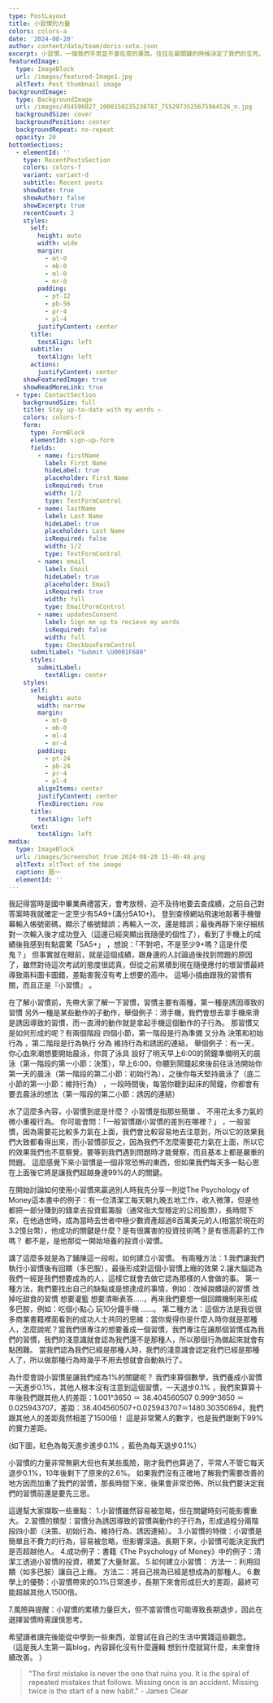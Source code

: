 ```yaml
---
type: PostLayout
title: 小習慣的力量
colors: colors-a
date: '2024-08-20'
author: content/data/team/doris-soto.json
excerpt: 小習慣，一個我們平常並不會在意的東西，往往在最關鍵的時候決定了我們的生死。 這篇文章我想分享一下我的觀點
featuredImage:
  type: ImageBlock
  url: /images/featured-Image1.jpg
  altText: Post thumbnail image
backgroundImage:
  type: BackgroundImage
  url: /images/454596027_1000150235238787_7552973525675964526_n.jpg
  backgroundSize: cover
  backgroundPosition: center
  backgroundRepeat: no-repeat
  opacity: 20
bottomSections:
  - elementId: ''
    type: RecentPostsSection
    colors: colors-f
    variant: variant-d
    subtitle: Recent posts
    showDate: true
    showAuthor: false
    showExcerpt: true
    recentCount: 2
    styles:
      self:
        height: auto
        width: wide
        margin:
          - mt-0
          - mb-0
          - ml-0
          - mr-0
        padding:
          - pt-12
          - pb-56
          - pr-4
          - pl-4
        justifyContent: center
      title:
        textAlign: left
      subtitle:
        textAlign: left
      actions:
        justifyContent: center
    showFeaturedImage: true
    showReadMoreLink: true
  - type: ContactSection
    backgroundSize: full
    title: Stay up-to-date with my words ✍️
    colors: colors-f
    form:
      type: FormBlock
      elementId: sign-up-form
      fields:
        - name: firstName
          label: First Name
          hideLabel: true
          placeholder: First Name
          isRequired: true
          width: 1/2
          type: TextFormControl
        - name: lastName
          label: Last Name
          hideLabel: true
          placeholder: Last Name
          isRequired: false
          width: 1/2
          type: TextFormControl
        - name: email
          label: Email
          hideLabel: true
          placeholder: Email
          isRequired: true
          width: full
          type: EmailFormControl
        - name: updatesConsent
          label: Sign me up to recieve my words
          isRequired: false
          width: full
          type: CheckboxFormControl
      submitLabel: "Submit \U0001F680"
      styles:
        submitLabel:
          textAlign: center
    styles:
      self:
        height: auto
        width: narrow
        margin:
          - mt-0
          - mb-0
          - ml-4
          - mr-4
        padding:
          - pt-24
          - pb-24
          - pr-4
          - pl-4
        alignItems: center
        justifyContent: center
        flexDirection: row
      title:
        textAlign: left
      text:
        textAlign: left
media:
  type: ImageBlock
  url: /images/Screenshot from 2024-08-20 15-46-48.png
  altText: altText of the image
  caption: 圖一
  elementId: ''
---
```

我記得當時是國中畢業典禮當天，會考放榜，迫不及待地要去查成績，之前自己對答案時我就確定一定至少有5A9+(滿分5A10+)。 登到查榜網站飛速地敲著手機螢幕輸入帳號密碼，顯示了帳號錯誤；再輸入一次，還是錯誤；最後再靜下來仔細核對一次輸入後才成功登入（這邊已經突顯出我隨便的個性了），看到了手機上的成績後我感到有點震驚「5A5+」 ，想說：「不對吧，不是至少9+嗎？這是什麼鬼？」 但事實就在眼前，就是這個成績，跟身邊的人討論過後找到問題的原因了，雖然對待這次考試的態度很認真，但從之前累積到現在隨便應付的壞習慣最終導致兩科圖卡圖錯，差點害我沒有考上想要的高中。 這場小插曲跟我的習慣有關，而且正是『小習慣』 。

在了解小習慣前，先帶大家了解一下習慣，習慣主要有兩種，第一種是誘因導致的習慣 另外一種是某些動作的子動作，舉個例子：滑手機，我們會想去拿手機來滑是誘因導致的習慣，而一直滑的動作就是拿起手機這個動作的子行為。 那習慣又是如何形成的呢？有兩個階段 四個小節，第一階段是行為準備 又分為 決策和初始行為 ，第二階段是行為執行 分為 維持行為和誘因的連結， 舉個例子：有一天，你心血來潮想要開始晨泳，你買了泳具 設好了明天早上6:00的鬧鐘準備明天的晨泳（第一階段的第一小節：決策），早上6:00，你聽到鬧鐘起來後前往泳池開始你第一天的晨泳（第一階段的第二小節：初始行為），之後你每天堅持晨泳了（底二小節的第一小節：維持行為） ，一段時間後，每當你聽到起床的鬧鐘，你都會有要去晨泳的想法（第一階段的第二小節：誘因的連結）

水了這麼多內容，小習慣到底是什麼？ 小習慣是指那些簡單 、 不用花太多力氣的微小重複行為。 你可能會問：「一般習慣跟小習慣的差別在哪裡？」 ，一般習慣，因為需要花比較多力氣在上面，我們會比較容易地去注意到，所以它的效果我們大致都看得出來，而小習慣卻反之，因為我們不怎麼需要花力氣在上面，所以它的效果我們也不意察覺，要等到我們遇到問題時才能覺察，而且基本上都是嚴重的問題。 這麼感覺下來小習慣是一個非常恐怖的東西，但如果我們每天多一點心思在上面後它將是讓我們超越身邊99%的人的關鍵。

在開始討論如何使用小習慣來贏過別人時我先分享一則從The Psychology of Money這本書中的例子：有一位清潔工每天朝九晚五地工作，收入微薄，但是他都把一部分賺到的錢拿去投資藍籌股（通常指大型穩定的公司股票），長時間下來，在他過世時，成為當時去世者中極少數資產超過8百萬美元的人(相當於現在的3.2憶台幣），他成功的關鍵是什麼？是有很厲害的投資技術嗎？是有很高薪的工作嗎？ 都不是，是他那從一開始培養的投資小習慣。

講了這麼多就是為了鋪陳這一段啦，如何建立小習慣。 有兩種方法：1.我們讓我們執行小習慣後有回饋（多巴胺），最後形成對這個小習慣上癮的效果 2.讓大腦認為我們一經是我們想要成為的人，這樣它就會去做它認為那樣的人會做的事。  第一種方法，我們要找出自己的缺點或是想達成的事情，例如：改掉說髒話的習慣 改掉吃甜食的習慣 想要灌籃 想要清晰表答.....，再來我們要想一個回饋機制來形成多巴胺，例如：吃個小點心 玩10分鐘手機 ......。 第二種方法：這個方法是我從很多商業書籍裡面看到的成功人士共同的思維：當你覺得你是什麼人時你就是那種人，怎麼說呢？當我們很專注的想要養成一個習慣，我們專注在讓那個習慣成為我們的習慣，我們的淺意識就會認為我們還不是那種人，所以那個行為做起來就會有點困難。 當我們認為我們已經是那種人時，我們的淺意識會認定我們已經是那種人了，所以做那種行為時幾乎不用去想就會自動執行了。

為什麼會說小習慣是讓我們成為1%的關鍵呢？ 我們來算個數學，我們養成小習慣一天進步0.1%，其他人根本沒有注意到這個習慣，一天退步0.1% ，我們來算算十年後我們跟其他人的差距：1.001^3650 ＝ 38.404560507 0.999^3650 ＝ 0.025943707，差距：38.404560507÷0.025943707＝1480.30350894，我們跟其他人的差距竟然相差了1500倍！ 這是非常驚人的數字，也是我們跟剩下99%的實力差距。

(如下圖，紅色為每天進步進步0.1% ，藍色為每天退步0.1%）



小習慣的力量非常無窮大但也有某些風險，剛才我們也算過了，平常人不管它每天退步0.1%，10年後剩下了原來的2.6%。 如果我們沒有正確地了解我們需要改善的地方因而加重了我們的習慣，那長時間下來，後果會非常恐怖，所以我們要決定我們的習慣前還是要先三思。

這邊幫大家擷取一些重點：
1.小習慣雖然容易被忽略，但在關鍵時刻可能影響重大。
2.習慣的類型：習慣分為誘因導致的習慣與動作的子行為，形成過程分兩階段四小節（決策、初始行為、維持行為、誘因連結）。
3.小習慣的特徵：小習慣是簡單且不費力的行為，容易被忽略，但影響深遠。長期下來，小習慣可能決定我們是否超越他人。
4.成功例子：書籍《The Psychology of Money》中的例子：清潔工透過小習慣的投資，積累了大量財富。
5.如何建立小習慣：
方法一：利用回饋（如多巴胺）讓自己上癮。
方法二：將自己視為已經是想成為的那種人。
6.數學上的優勢：小習慣帶來的0.1%日常進步，長期下來會形成巨大的差距，最終可能超越其他人1500倍。

7.風險與提醒：小習慣的累積力量巨大，但不當習慣也可能導致長期退步，因此在選擇習慣時需謹慎思考。

希望讀者讀完後能從中學到一些東西，並嘗試在自己的生活中實踐這些觀念。
（這是我人生第一篇blog，內容歸化沒有什麼邏輯 想到什麼就寫什麼，未來會持續改善。 ）

> "The first mistake is never the one that ruins you. It is the spiral of repeated mistakes that follows. Missing once is an accident. Missing twice is the start of a new habit." - James Clear

